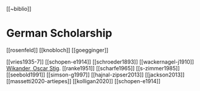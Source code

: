 [[~biblio]]
# German Scholarship
[[rosenfeld]]
[[knobloch]]
[[goegginger]]

[[vries1935-7]]
[[schopen-e1914]]
[[schroeder1893]]
[[wackernagel-j1910]]
[Wikander, Oscar Stig](wikander-oscar-stig.md).
[[ranke1951]]
[[scharfe1965]]
[[s-zimmer1985]]
[[seebold1991]]
[[simson-g1997]]
[[hajnal-zipser2013]]
[[jackson2013]]
[[massetti2020-artiepes]]
[[kolligan2020]]
[[schopen-e1914]]